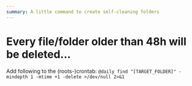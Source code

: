 ```yaml
---
summary: A little command to create self-cleaning folders
---
```


# Every file/folder older than 48h will be deleted... #
Add following to the (roots-)crontab: `@daily find "[TARGET_FOLDER]" -mindepth 1 -mtime +1 -delete >/dev/null 2>&1`
